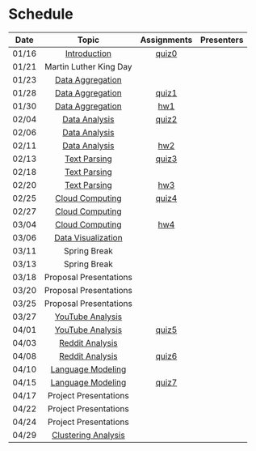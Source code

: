 Schedule
=====

| Date | Topic | Assignments | Presenters |
|:-:|:-:|:-:|---|
|01/16| [Introduction](syllabus.md) | [quiz0](../assignments/quiz0) | |
|01/21| Martin Luther King Day | | |
|01/23| [Data Aggregation](data_aggregation) | |
|01/28| [Data Aggregation](data_aggregation) | [quiz1](../assignments/quiz1) | |
|01/30| [Data Aggregation](data_aggregation) | [hw1](../assignments/hw1) | |
|02/04| [Data Analysis]() | [quiz2](../assignments/quiz2) | |
|02/06| [Data Analysis]() |  | |
|02/11| [Data Analysis]() | [hw2](../homework/hw2) | |
|02/13| [Text Parsing]() | [quiz3](../assignments/quiz3) | |
|02/18| [Text Parsing]() | | |
|02/20| [Text Parsing]() | [hw3](../homework/hw3) | |
|02/25| [Cloud Computing]() | [quiz4](../assignments/quiz4) | |
|02/27| [Cloud Computing]() |  | |
|03/04| [Cloud Computing]() | [hw4](../homework/hw4) | |
|03/06| [Data Visualization]() | | |
|03/11| Spring Break | | |
|03/13| Spring Break | | |
|03/18| Proposal Presentations | | |
|03/20| Proposal Presentations | | |
|03/25| Proposal Presentations | | |
|03/27| [YouTube Analysis]() | | |
|04/01| [YouTube Analysis]() | [quiz5](../assignments/quiz5) | |
|04/03| [Reddit Analysis]() | | |
|04/08| [Reddit Analysis]() | [quiz6](../assignments/quiz6) | |
|04/10| [Language Modeling]() | | |
|04/15| [Language Modeling]() | [quiz7](../assignments/quiz7) | |
|04/17| Project Presentations | | |
|04/22| Project Presentations | | |
|04/24| Project Presentations | | |
|04/29| [Clustering Analysis]() | | |


<!--|03/25| [Phrase Structure Grammar](https://www.slideshare.net/jchoi7s/cs571-phrase-structure-grammar) | | |
|03/27| [Tree Adjoining Grammar](https://www.slideshare.net/jchoi7s/cs571-tree-adjoinixng-grammar) | | |
|04/01| [Combinatory Categorial Grammar](https://www.slideshare.net/jchoi7s/cs571-combinatory-categorial-grammar) | | |
|04/03| [Meaning Representations](http://mathcs.emory.edu/~choi/courses/cs571/slides/) | | |
|04/08| [Meaning Representations](http://mathcs.emory.edu/~choi/courses/cs571/slides/) | | |
-->




